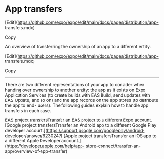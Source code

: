 # App transfers

[Edit](https://github.com/expo/expo/edit/main/docs/pages/distribution/app-
transfers.mdx)

Copy

An overview of transferring the ownership of an app to a different entity.

[Edit](https://github.com/expo/expo/edit/main/docs/pages/distribution/app-
transfers.mdx)

Copy

* * *

There are two different representations of your app to consider when handing
over ownership to another entity: the app as it exists on Expo Application
Services (to create builds with EAS Build, send updates with EAS Update, and
so on) and the app records on the app stores (to distribute the app to end-
users). The following guides explain how to handle app transfers in each case.

[EAS project transfersTransfer an EAS project to a different Expo
account.](/accounts/account-types#transfer-projects-between-accounts) [Google
project transfersTransfer an Android app to a different Google Play developer
account.](https://support.google.com/googleplay/android-
developer/answer/6230247) [Apple project transfersTransfer an iOS app to a
different Apple Developer account.](https://developer.apple.com/help/app-
store-connect/transfer-an-app/overview-of-app-transfer)

